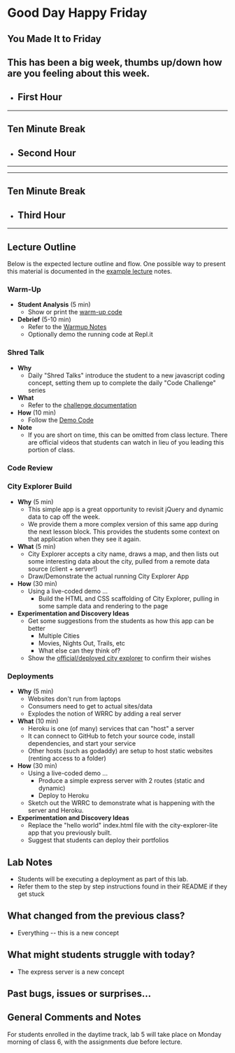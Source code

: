 # Good Day Happy Friday
**You Made It to Friday**
--- 

## This has been a big week, thumbs up/down how are you feeling about this week.



- ## First Hour


---
## Ten Minute Break
- ## Second Hour
---

---
## Ten Minute Break
- ## Third Hour
---

## Lecture Outline

Below is the expected lecture outline and flow. One possible way to present this material is documented in the [example lecture](../facilitator/LECTURE-EXAMPLE.md) notes.

### Warm-Up

- **Student Analysis** (5 min)
  - Show or print the [warm-up code](../warm-up/warm-up.md)
- **Debrief** (5-10 min)
  - Refer to the [Warmup Notes](../warm-up/NOTES.md)
  - Optionally demo the running code at Repl.it

### Shred Talk

- **Why**
  - Daily "Shred Talks" introduce the student to a new javascript coding concept, setting them up to complete the daily "Code Challenge" series
- **What**
  - Refer to the [challenge documentation](../challenges/README.md)
- **How** (10 min)
  - Follow the [Demo Code](../challenges/DEMO.md)
- **Note**
  - If you are short on time, this can be omitted from class lecture. There are official videos that students can watch in lieu of you leading this portion of class.

### Code Review

### City Explorer Build

- **Why** (5 min)
  - This simple app is a great opportunity to revisit jQuery and dynamic data to cap off the week.
  - We provide them a more complex version of this same app during the next lesson block. This provides the students some context on that application when they see it again.
- **What** (5 min)
  - City Explorer accepts a city name, draws a map, and then lists out some interesting data about the city, pulled from a remote data source (client + server!)
  - Draw/Demonstrate the actual running City Explorer App
- **How** (30 min)
  - Using a live-coded demo ...
    - Build the HTML and CSS scaffolding of City Explorer, pulling in some sample data and rendering to the page
- **Experimentation and Discovery Ideas**
  - Get some suggestions from the students as how this app can be better
    - Multiple Cities
    - Movies, Nights Out, Trails, etc
    - What else can they think of?
  - Show the [official/deployed city explorer](https://codefellows.github.io/code-301-guide/curriculum/city-explorer-app/front-end/) to confirm their wishes

### Deployments

- **Why** (5 min)
  - Websites don't run from laptops
  - Consumers need to get to actual sites/data
  - Explodes the notion of WRRC by adding a real server
- **What** (10 min)
  - Heroku is one (of many) services that can "host" a server
  - It can connect to GitHub to fetch your source code, install dependencies, and start your service
  - Other hosts (such as godaddy) are setup to host static websites (renting access to a folder)
- **How** (30 min)
  - Using a live-coded demo ...
    - Produce a simple express server with 2 routes (static and dynamic)
    - Deploy to Heroku
  - Sketch out the WRRC to demonstrate what is happening with the server and Heroku.
- **Experimentation and Discovery Ideas**
  - Replace the "hello world" index.html file with the city-explorer-lite app that you previously built.
  - Suggest that students can deploy their portfolios

## Lab Notes

- Students will be executing a deployment as part of this lab.
- Refer them to the step by step instructions found in their README if they get stuck

## What changed from the previous class?

- Everything -- this is a new concept

## What might students struggle with today?

- The express server is a new concept

## Past bugs, issues or surprises...

## General Comments and Notes

For students enrolled in the daytime track, lab 5 will take place on Monday morning of class 6, with the assignments due before lecture.